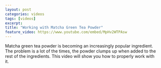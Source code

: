 ```yaml
---
layout: post
categories: videos
tags: [videos]
excerpt: 
title: "Working with Matcha Green Tea Powder"
feature_video: https://www.youtube.com/embed/MpHv2WTPAsw
---
```


Matcha green tea powder is becoming an increasingly popular ingredient.  The problem is a lot of the times, the powder clumps up when added to the rest of the ingredients.  This video will show you how to properly work with it.
